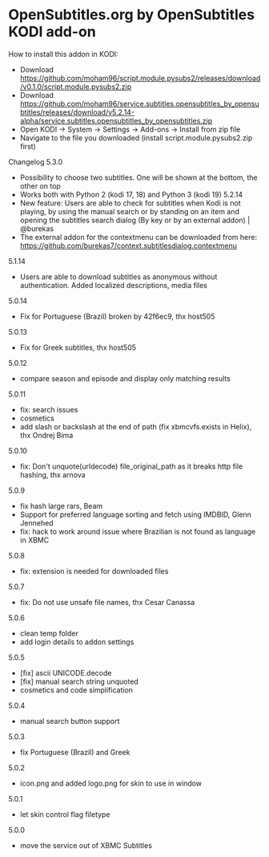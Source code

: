 OpenSubtitles.org by OpenSubtitles KODI add-on
==============================================

How to install this addon in KODI:
- Download https://github.com/moham96/script.module.pysubs2/releases/download/v0.1.0/script.module.pysubs2.zip
- Download https://github.com/moham96/service.subtitles.opensubtitles_by_opensubtitles/releases/download/v5.2.14-alpha/service.subtitles.opensubtitles_by_opensubtitles.zip
- Open KODI -> System -> Settings -> Add-ons -> Install from zip file
- Navigate to the file you downloaded (install script.module.pysubs2.zip first)

Changelog
5.3.0
- Possibility to choose two subtitles. One will be shown at the bottom, the other on top
- Works both with Python 2 (kodi 17, 18) and Python 3 (kodi 19)
5.2.14
- New feature: Users are able to check for subtitles when Kodi is not playing, by using the manual search or by standing on an item and opening the subtitles search dialog (By key or by an external addon) | @burekas
- The external addon for the contextmenu can be downloaded from here: https://github.com/burekas7/context.subtitlesdialog.contextmenu

5.1.14
- Users are able to download subtitles as anonymous without authentication. Added localized descriptions, media files

5.0.14
- Fix for Portuguese (Brazil) broken by 42f6ec9, thx host505

5.0.13
- Fix for Greek subtitles, thx host505

5.0.12
- compare season and episode and display only matching results

5.0.11
- fix: search issues
- cosmetics
- add slash or backslash at the end of path (fix xbmcvfs.exists in Helix), thx Ondrej Bima

5.0.10
- fix: Don't unquote(urldecode) file_original_path as it breaks http file hashing, thx arnova

5.0.9
- fix hash large rars, Beam
- Support for preferred language sorting and fetch using IMDBID, Glenn Jennehed
- fix: hack to work around issue where Brazilian is not found as language in XBMC

5.0.8
- fix: extension is needed for downloaded files

5.0.7
- fix: Do not use unsafe file names, thx Cesar Canassa

5.0.6
- clean temp folder
- add login details to addon settings

5.0.5
- [fix] ascii UNICODE.decode
- [fix] manual search string unquoted
- cosmetics and code simplification

5.0.4
- manual search button support

5.0.3
- fix Portuguese (Brazil) and Greek

5.0.2
- icon.png and added logo.png for skin to use in window

5.0.1
- let skin control flag filetype

5.0.0
- move the service out of XBMC Subtitles
